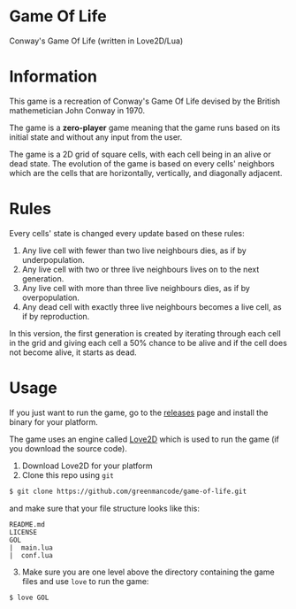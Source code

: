 # Game Of Life
Conway's Game Of Life (written in Love2D/Lua)

# Information
This game is a recreation of Conway's Game Of Life devised by the British mathemetician John Conway in 1970.

The game is a **zero-player** game meaning that the game runs based on its initial state and without any input from the user.

The game is a 2D grid of square cells, with each cell being in an alive or dead state. The evolution of the game is based on every cells' neighbors which are the cells that are horizontally, vertically, and diagonally adjacent.

# Rules
Every cells' state is changed every update based on these rules:
  1. Any live cell with fewer than two live neighbours dies, as if by underpopulation.
  2. Any live cell with two or three live neighbours lives on to the next generation.
  3. Any live cell with more than three live neighbours dies, as if by overpopulation.
  4. Any dead cell with exactly three live neighbours becomes a live cell, as if by reproduction.

In this version, the first generation is created by iterating through each cell in the grid and giving each cell a 50% chance to be alive and if the cell does not become alive, it starts as dead.

# Usage
If you just want to run the game, go to the [releases](https://github.com/greenmancode/game-of-life/releases) page and install the binary for your platform.

The game uses an engine called [Love2D](https://love2d.org/) which is used to run the game (if you download the source code).

1. Download Love2D for your platform
2. Clone this repo using `git`
```bash
$ git clone https://github.com/greenmancode/game-of-life.git
```
and make sure that your file structure looks like this:
```
README.md
LICENSE
GOL
|  main.lua
|  conf.lua
```
3. Make sure you are one level above the directory containing the game files and use `love` to run the game:
```bash
$ love GOL
```
